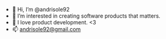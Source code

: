 - 👋 Hi, I’m @andrisole92
- 👀 I’m interested in creating software products that matters.
- 🌱 I love product development. <3
- 📫 andrisole92@gmail.com

<!---
andrisole92/andrisole92 is a ✨ special ✨ repository because its `README.md` (this file) appears on your GitHub profile.
You can click the Preview link to take a look at your changes.
--->
